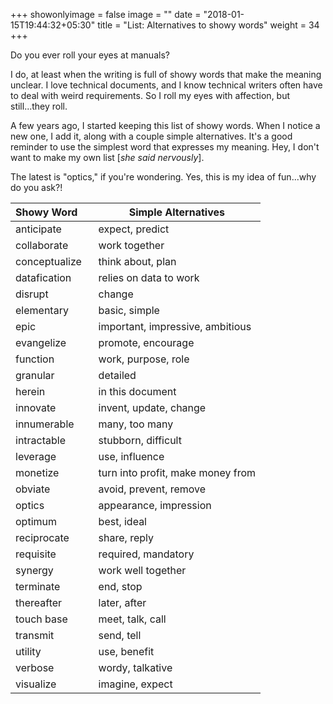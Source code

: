 +++
showonlyimage = false
image = ""
date = "2018-01-15T19:44:32+05:30"
title = "List: Alternatives to showy words"
weight = 34
+++

Do you ever roll your eyes at manuals? 

<!--more-->

I do, at least when the writing is full of showy words that make the meaning unclear. I love technical documents, and I know technical writers often have to deal with weird requirements. So I roll my eyes with affection, but still...they roll.

A few years ago, I started keeping this list of showy words. When I notice a new one, I add it, along with a couple simple alternatives. It's a good reminder to use the simplest word that expresses my meaning. Hey, I don't want to make my own list [*she said nervously*].

The latest is "optics," if you're wondering. Yes, this is my idea of fun...why do you ask?!

Showy Word &nbsp;&nbsp;&nbsp; | Simple Alternatives
----------------------------- | -------------------
anticipate | expect, predict
collaborate | work together
conceptualize | think about, plan
datafication | relies on data to work
disrupt | change
elementary | basic, simple
epic | important, impressive, ambitious
evangelize | promote, encourage
function | work, purpose, role
granular | detailed
herein | in this document
innovate | invent, update, change
innumerable | many, too many
intractable | stubborn, difficult
leverage | use, influence
monetize | turn into profit, make money from
obviate | avoid, prevent, remove
optics | appearance, impression
optimum | best, ideal
reciprocate | share, reply
requisite | required, mandatory
synergy | work well together
terminate | end, stop
thereafter | later, after
touch base | meet, talk, call
transmit | send, tell
utility | use, benefit
verbose | wordy, talkative
visualize | imagine, expect


